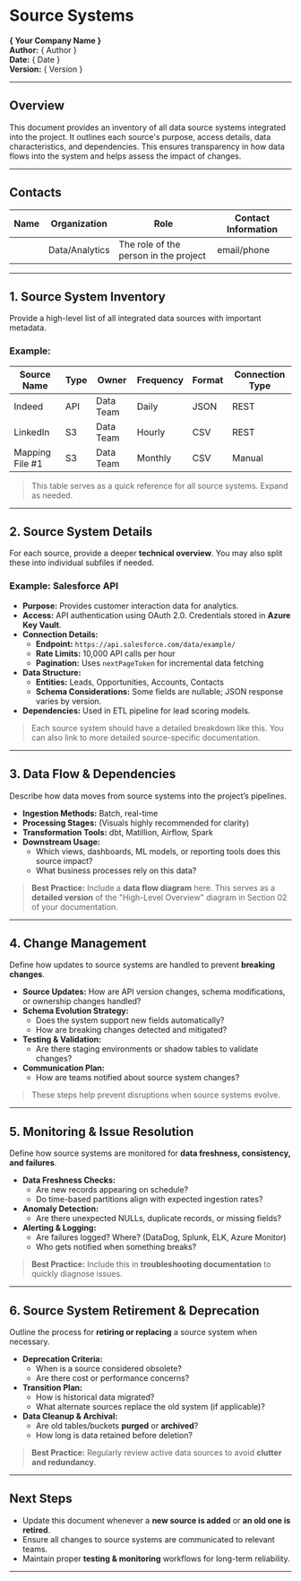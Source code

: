 # Source Systems  
**{ Your Company Name }**  
**Author:** { Author }  
**Date:** { Date }  
**Version:** { Version }  

---

## Overview  
This document provides an inventory of all data source systems integrated into the project. It outlines each source's purpose, access details, data characteristics, and dependencies. This ensures transparency in how data flows into the system and helps assess the impact of changes.  

---

## Contacts  

| Name | Organization   | Role                                  | Contact Information |
|------|--------------|---------------------------------------|---------------------|
|      | Data/Analytics | The role of the person in the project | email/phone |

---

## 1. Source System Inventory  
Provide a high-level list of all integrated data sources with important metadata.  

### **Example:**  

| Source Name       | Type  | Owner      | Frequency | Format | Connection Type |
|------------------|------|----------|-----------|--------|-----------------|
| Indeed          | API  | Data Team | Daily     | JSON   | REST |
| LinkedIn        | S3   | Data Team | Hourly    | CSV    | REST |
| Mapping File #1 | S3   | Data Team | Monthly   | CSV    | Manual |

> This table serves as a quick reference for all source systems. Expand as needed.

---

## 2. Source System Details  
For each source, provide a deeper **technical overview**. You may also split these into individual subfiles if needed.  

### **Example: Salesforce API**  
- **Purpose:** Provides customer interaction data for analytics.  
- **Access:** API authentication using OAuth 2.0. Credentials stored in **Azure Key Vault**.  
- **Connection Details:**  
  - **Endpoint:** `https://api.salesforce.com/data/example/`  
  - **Rate Limits:** 10,000 API calls per hour  
  - **Pagination:** Uses `nextPageToken` for incremental data fetching  
- **Data Structure:**  
  - **Entities:** Leads, Opportunities, Accounts, Contacts  
  - **Schema Considerations:** Some fields are nullable; JSON response varies by version.  
- **Dependencies:** Used in ETL pipeline for lead scoring models.  

> Each source system should have a detailed breakdown like this. You can also link to more detailed source-specific documentation.

---

## 3. Data Flow & Dependencies  
Describe how data moves from source systems into the project’s pipelines.  

- **Ingestion Methods:** Batch, real-time  
- **Processing Stages:** (Visuals highly recommended for clarity)  
- **Transformation Tools:** dbt, Matillion, Airflow, Spark  
- **Downstream Usage:**  
  - Which views, dashboards, ML models, or reporting tools does this source impact?  
  - What business processes rely on this data?  

> **Best Practice:** Include a **data flow diagram** here. This serves as a **detailed version** of the "High-Level Overview" diagram in Section 02 of your documentation.

---

## 4. Change Management  
Define how updates to source systems are handled to prevent **breaking changes**.  

- **Source Updates:** How are API version changes, schema modifications, or ownership changes handled?  
- **Schema Evolution Strategy:**  
  - Does the system support new fields automatically?  
  - How are breaking changes detected and mitigated?  
- **Testing & Validation:**  
  - Are there staging environments or shadow tables to validate changes?  
- **Communication Plan:**  
  - How are teams notified about source system changes?  

> These steps help prevent disruptions when source systems evolve.

---

## 5. Monitoring & Issue Resolution  
Define how source systems are monitored for **data freshness, consistency, and failures**.  

- **Data Freshness Checks:**  
  - Are new records appearing on schedule?  
  - Do time-based partitions align with expected ingestion rates?  
- **Anomaly Detection:**  
  - Are there unexpected NULLs, duplicate records, or missing fields?  
- **Alerting & Logging:**  
  - Are failures logged? Where? (DataDog, Splunk, ELK, Azure Monitor)  
  - Who gets notified when something breaks?  

> **Best Practice:** Include this in **troubleshooting documentation** to quickly diagnose issues.

---

## 6. Source System Retirement & Deprecation  
Outline the process for **retiring or replacing** a source system when necessary.  

- **Deprecation Criteria:**  
  - When is a source considered obsolete?  
  - Are there cost or performance concerns?  
- **Transition Plan:**  
  - How is historical data migrated?  
  - What alternate sources replace the old system (if applicable)?  
- **Data Cleanup & Archival:**  
  - Are old tables/buckets **purged** or **archived**?  
  - How long is data retained before deletion?  

> **Best Practice:** Regularly review active data sources to avoid **clutter and redundancy**.

---

## Next Steps  
- Update this document whenever a **new source is added** or **an old one is retired**.  
- Ensure all changes to source systems are communicated to relevant teams.  
- Maintain proper **testing & monitoring** workflows for long-term reliability.  

---

